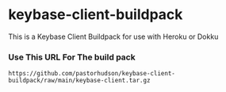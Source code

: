 # keybase-client-buildpack
This is a Keybase Client Buildpack for use with Heroku or Dokku

### Use This URL For The build pack
`https://github.com/pastorhudson/keybase-client-buildpack/raw/main/keybase-client.tar.gz`
